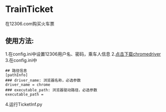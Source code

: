 # TrainTicket
在12306.com购买火车票

## 使用方法:
1.在config.ini中设置12306用户名、密码，乘车人信息
2.[点击下载chromedriver](http://npm.taobao.org/mirrors/chromedriver/)
3.在config.ini中
```
## 路径信息
[pathInfo]
### driver_name: 浏览器名称，必选参数
driver_name = chrome
### executable_path: 浏览器驱动路径，必选参数
executable_path =

```
4.运行TicketInf.py
